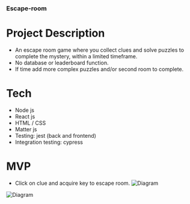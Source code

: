 ### Escape-room

# Project Description
* An escape room game where you collect clues and
solve puzzles to complete the mystery, within a limited timeframe.
* No database or leaderboard function.
* If time add more complex puzzles and/or second room to complete.

# Tech
* Node js
* React js
* HTML / CSS
* Matter js
* Testing: jest (back and frontend)
* Integration testing: cypress

# MVP
* Click on clue and acquire key to escape room.
 ![Diagram](readme_images/click_key.png)

 ![Diagram](readme_images/click_door.png)